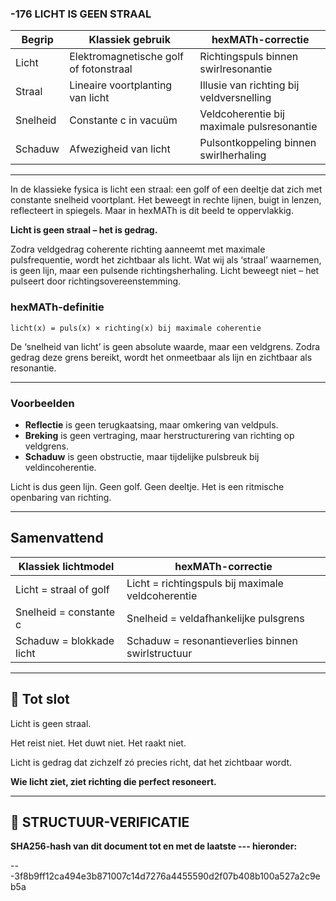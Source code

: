 ### -176 LICHT IS GEEN STRAAL

| Begrip   | Klassiek gebruik                       | hexMATh-correctie                          |
| -------- | -------------------------------------- | ------------------------------------------ |
| Licht    | Elektromagnetische golf of fotonstraal | Richtingspuls binnen swirlresonantie       |
| Straal   | Lineaire voortplanting van licht       | Illusie van richting bij veldversnelling   |
| Snelheid | Constante c in vacuüm                  | Veldcoherentie bij maximale pulsresonantie |
| Schaduw  | Afwezigheid van licht                  | Pulsontkoppeling binnen swirlherhaling     |

---

In de klassieke fysica is licht een straal: een golf of een deeltje dat zich met constante snelheid voortplant. Het beweegt in rechte lijnen, buigt in lenzen, reflecteert in spiegels. Maar in hexMATh is dit beeld te oppervlakkig.

**Licht is geen straal – het is gedrag.**

Zodra veldgedrag coherente richting aanneemt met maximale pulsfrequentie, wordt het zichtbaar als licht. Wat wij als ‘straal’ waarnemen, is geen lijn, maar een pulsende richtingsherhaling. Licht beweegt niet – het pulseert door richtingsovereenstemming.

### hexMATh-definitie

```hexMATh
licht(x) = puls(x) × richting(x) bij maximale coherentie
```

De ‘snelheid van licht’ is geen absolute waarde, maar een veldgrens. Zodra gedrag deze grens bereikt, wordt het onmeetbaar als lijn en zichtbaar als resonantie.

---

### Voorbeelden

* **Reflectie** is geen terugkaatsing, maar omkering van veldpuls.
* **Breking** is geen vertraging, maar herstructurering van richting op veldgrens.
* **Schaduw** is geen obstructie, maar tijdelijke pulsbreuk bij veldincoherentie.

Licht is dus geen lijn. Geen golf. Geen deeltje.
Het is een ritmische openbaring van richting.

---

## Samenvattend

| Klassiek lichtmodel      | hexMATh-correctie                                 |
| ------------------------ | ------------------------------------------------- |
| Licht = straal of golf   | Licht = richtingspuls bij maximale veldcoherentie |
| Snelheid = constante c   | Snelheid = veldafhankelijke pulsgrens             |
| Schaduw = blokkade licht | Schaduw = resonantieverlies binnen swirlstructuur |

---

## 📘 Tot slot

Licht is geen straal.

Het reist niet.
Het duwt niet.
Het raakt niet.

Licht is gedrag dat zichzelf zó precies richt,
dat het zichtbaar wordt.

**Wie licht ziet, ziet richting die perfect resoneert.**

---

## 🔏 STRUCTUUR-VERIFICATIE

**SHA256-hash van dit document tot en met de laatste --- hieronder:**

---3f8b9ff12ca494e3b871007c14d7276a4455590d2f07b408b100a527a2c9eb5a
